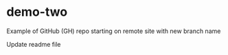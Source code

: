 # demo-two
Example of GitHub (GH) repo starting on remote site with new branch name

Update readme file
